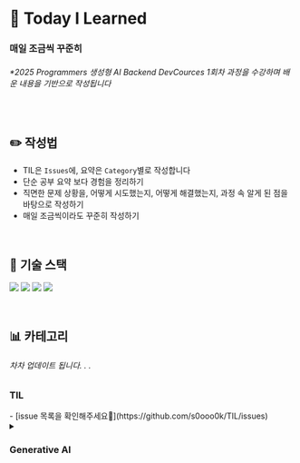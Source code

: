 # 📅 Today I Learned

### 매일 조금씩 꾸준히

###### _\*2025 Programmers 생성형 AI Backend DevCources 1회차 과정을 수강하며 배운 내용을 기반으로 작성됩니다_

<br>

## ✏️ 작성법

- TIL은 `Issues`에, 요약은 `Category`별로 작성합니다
- 단순 공부 요약 보다 경험을 정리하기
- 직면한 문제 상황을, 어떻게 시도했는지, 어떻게 해결했는지, 과정 속 알게 된 점을 바탕으로 작성하기
- 매일 조금씩이라도 꾸준히 작성하기

<br>

## 🔋 기술 스택
<img src="https://img.shields.io/badge/Django-092E20?style=for-the-badge&logo=Django&logoColor=white"> <img src="https://img.shields.io/badge/Python-3776AB?style=for-the-badge&logo=Python&logoColor=white"> <img src="https://img.shields.io/badge/HTML-E34F26?style=for-the-badge&logo=HTML5&logoColor=white"> <img src="https://img.shields.io/badge/javascript-F7DF1E?style=for-the-badge&logo=javascrpipt&logoColor=white">  

<br>

## 📊 카테고리
###### 차차 업데이트 됩니다. . .
<h3>TIL </h3> - [issue 목록을 확인해주세요🚀](https://github.com/s0ooo0k/TIL/issues)
<details>
  <summary>
    <h3>
      Generative AI
    </h3>
  </summary>
  <div>
    <details>
      <summary>
        <b>ChatGPT</b>
      </summary>
      <ul>
        <li><a href src="https://github.com/s0ooo0k/TIL/blob/main/Generative%20AI/ChatGPT/ChatGPT_basic.md">GPT의 기초</a>
        </li>
        <li><a href src="https://github.com/s0ooo0k/TIL/blob/main/Generative%20AI/ChatGPT/Prompt_Engineering.md">프롬프트 엔지니어링</a>
        </li>
        <li><a href src="https://github.com/s0ooo0k/TIL/blob/main/Generative%20AI/ChatGPT/RTF_Framewok.md">RTF 프레임워크</a>
        </li>
      </ul>
  </details>
  </div>
  

      
  
- ### html & css
  **[html]**
  - [Emmet과 Emmet Cheet Sheet](https://github.com/s0ooo0k/TIL/blob/main/html_css/html/html_emmet.md)
  - [Favicon과 Favicon이 안 나오는 에러](https://github.com/s0ooo0k/TIL/blob/main/html_css/html/Favicon.md)
  - [메타태그, SEO, OG](https://github.com/s0ooo0k/TIL/blob/main/html_css/html/MetaTag_SEO_OG.md)
- ### CS

<br>


